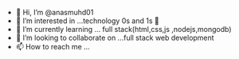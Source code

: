 - 👋 Hi, I’m @anasmuhd01
- 👀 I’m interested in ...technology 0s and 1s 🤯
- 🌱 I’m currently learning ... full stack(html,css,js ,nodejs,mongodb)
- 💞️ I’m looking to collaborate on ...full stack web development
- 📫 How to reach me ...

<!---
anasmuhd01/anasmuhd01 is a ✨ special ✨ repository because its `README.md` (this file) appears on your GitHub profile.
You can click the Preview link to take a look at your changes.
--->
